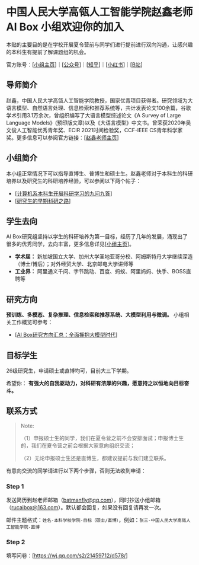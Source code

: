 # 中国人民大学高瓴人工智能学院赵鑫老师 AI Box 小组欢迎你的加入

本贴的主要目的是在学校开展夏令营前与同学们进行提前进行双向沟通，让感兴趣的本科生有提前了解课题组的机会。

官方账号：[<a href="http://aibox.ruc.edu.cn/" target="_blank">小组主页</a>]｜[<a href="https://mp.weixin.qq.com/s/UbaddUEack2WBlYKSdA7Ww" target="_blank">公众号</a>]｜[<a href="https://www.zhihu.com/people/dou-hong-jian-44/" target="_blank">知乎</a>]｜[<a href="https://www.xiaohongshu.com/user/profile/5f5964240000000001008a99" target="_blank">小红书</a>]｜[<a href="https://space.bilibili.com/3546860507629863" target="_blank">B站</a>]



## 导师简介

赵鑫，中国人民大学高瓴人工智能学院教授，国家优青项目获得者。研究领域为大语言模型、自然语言处理、信息检索和推荐系统等，共计发表论文100余篇，谷歌学术引用3.1万余次，曾组织编写了大语言模型综述论文《A Survey of Large Language Models》(预印版文章)以及《大语言模型》中文书。曾荣获2020年吴文俊人工智能优秀青年奖、ECIR 2021时间检验奖，CCF-IEEE CS青年科学家奖。更多信息可以参阅官方链接：[<a href="https://gsai.ruc.edu.cn/waynexinzhao" target="_blank">赵鑫老师主页</a>]


## 小组简介

本小组正常情况下可以指导直博生、普博生和硕士生。赵鑫老师对于本科生的科研培养以及研究生的科研培养经验，可以参阅以下两个帖子：

- [<a href="https://zhuanlan.zhihu.com/p/139287474" target="_blank">计算机系本科生开展科研学习的九问九答</a>]
- [<a href="https://zhuanlan.zhihu.com/p/149020933" target="_blank">研究生的早期科研之路</a>]



## 学生去向

AI Box研究组坚持以学生的科研培养为第一目标，经历了几年的发展，涌现出了很多的优秀同学，去向丰富，更多信息详见[<a href="http://aibox.ruc.edu.cn/ryjs/index.htm" target="_blank">小组主页</a>]。

- **学术届：** 新加坡国立大学、加州大学圣地亚哥分校、阿姆斯特丹大学继续深造（博士/博后）；对外经贸大学、北京邮电大学讲师等
- **工业界：** 阿里通义千问、字节跳动、百度、蚂蚁、阿里妈妈、快手、BOSS直聘等


## 研究方向

**预训练、多模态、复杂推理、信息检索和推荐系统、大模型利用与微调。** 小组相关工作概览可参考：

- [<a href="https://mp.weixin.qq.com/s/UbaddUEack2WBlYKSdA7Ww" target="_blank">AI Box研究方向汇总：全面拥抱大模型时代</a>]


## 目标学生

26级研究生，申请硕士或直博均可，目前大三下学期。

希望你： **有强大的自我驱动力，对科研有浓厚的兴趣，愿意持之以恒地向目标奋斗。**


## 联系方式

> Note:
>
> （1）申报硕士生的同学，我们在夏令营之前不会安排面试；申报博士生的，我们在夏令营之前会根据大家意向组织交流；
>
> （2）无论申报硕士生还是直博生，都建议提前与我们建立联系。

有意向交流的同学请进行以下两个步骤，否则无法收到申请：

### Step 1

发送简历到赵老师邮箱（[batmanfly@qq.com](mailto:batmanfly@qq.com)），同时抄送小组邮箱（[rucaibox@163.com](mailto:rucaibox@163.com)）。默认都会回复，如果没有回复请再发一次。

邮件主题格式：`姓名-本科学校学院-目标（硕士/直博）`，例如：`张三-中国人民大学高瓴人工智能学院-直博`

### Step 2

填写问卷：[<a href="https://wj.qq.com/s2/21459712/d578/" target="_blank">https://wj.qq.com/s2/21459712/d578/</a>]
